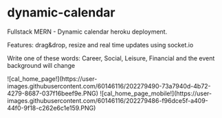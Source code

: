 # dynamic-calendar

<p>Fullstack MERN - Dynamic calendar heroku deployment.</p> <p>Features: drag&amp;drop, resize and real time updates using socket.io</p>
<p>Write one of these words: Career, Social, Leisure, Financial and the event background will change</p>
![cal_home_page!](https://user-images.githubusercontent.com/60146116/202279490-73a7940d-4b72-4279-8687-037f16beef9e.PNG)
![cal_home_page_mobile!](https://user-images.githubusercontent.com/60146116/202279486-f96dce5f-a409-44f0-9f18-c262e6c1e159.PNG)

